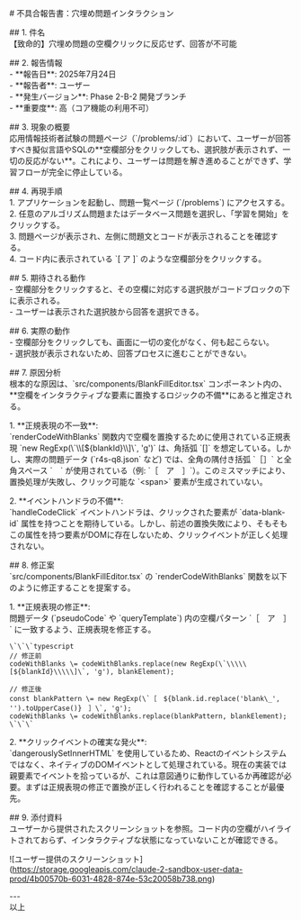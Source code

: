 \# 不具合報告書：穴埋め問題インタラクション

\#\# 1\. 件名  
【致命的】穴埋め問題の空欄クリックに反応せず、回答が不可能

\#\# 2\. 報告情報  
\- \*\*報告日\*\*: 2025年7月24日  
\- \*\*報告者\*\*: ユーザー  
\- \*\*発生バージョン\*\*: Phase 2-B-2 開発ブランチ  
\- \*\*重要度\*\*: 高（コア機能の利用不可）

\#\# 3\. 現象の概要  
応用情報技術者試験の問題ページ（\`/problems/:id\`）において、ユーザーが回答すべき擬似言語やSQLの\*\*空欄部分をクリックしても、選択肢が表示されず、一切の反応がない\*\*。これにより、ユーザーは問題を解き進めることができず、学習フローが完全に停止している。

\#\# 4\. 再現手順  
1\. アプリケーションを起動し、問題一覧ページ (\`/problems\`) にアクセスする。  
2\. 任意のアルゴリズム問題またはデータベース問題を選択し、「学習を開始」をクリックする。  
3\. 問題ページが表示され、左側に問題文とコードが表示されることを確認する。  
4\. コード内に表示されている \`\[ ア \]\` のような空欄部分をクリックする。

\#\# 5\. 期待される動作  
\- 空欄部分をクリックすると、その空欄に対応する選択肢がコードブロックの下に表示される。  
\- ユーザーは表示された選択肢から回答を選択できる。

\#\# 6\. 実際の動作  
\- 空欄部分をクリックしても、画面に一切の変化がなく、何も起こらない。  
\- 選択肢が表示されないため、回答プロセスに進むことができない。

\#\# 7\. 原因分析  
根本的な原因は、\`src/components/BlankFillEditor.tsx\` コンポーネント内の、\*\*空欄をインタラクティブな要素に置換するロジックの不備\*\*にあると推定される。

1\.  \*\*正規表現の不一致\*\*:  
    \`renderCodeWithBlanks\` 関数内で空欄を置換するために使用されている正規表現 \`new RegExp(\\\`\\\\\[${blankId}\\\\\]\\\`, 'g')\` は、角括弧 \`\[\]\` を想定している。しかし、実際の問題データ (\`r4s-q8.json\` など) では、全角の隅付き括弧 \`［］\` と全角スペース \`　\` が使用されている（例: \`［　ア　］\`）。このミスマッチにより、置換処理が失敗し、クリック可能な \`\<span\>\` 要素が生成されていない。

2\.  \*\*イベントハンドラの不備\*\*:  
    \`handleCodeClick\` イベントハンドラは、クリックされた要素が \`data-blank-id\` 属性を持つことを期待している。しかし、前述の置換失敗により、そもそもこの属性を持つ要素がDOMに存在しないため、クリックイベントが正しく処理されない。

\#\# 8\. 修正案  
\`src/components/BlankFillEditor.tsx\` の \`renderCodeWithBlanks\` 関数を以下のように修正することを提案する。

1\.  \*\*正規表現の修正\*\*:  
    問題データ (\`pseudoCode\` や \`queryTemplate\`) 内の空欄パターン \`［　ア　］\` に一致するよう、正規表現を修正する。

    \`\`\`typescript  
    // 修正前  
    codeWithBlanks \= codeWithBlanks.replace(new RegExp(\`\\\\\[${blankId}\\\\\]\`, 'g'), blankElement);

    // 修正後  
    const blankPattern \= new RegExp(\`［　${blank.id.replace('blank\_', '').toUpperCase()}　］\`, 'g');  
    codeWithBlanks \= codeWithBlanks.replace(blankPattern, blankElement);  
    \`\`\`

2\.  \*\*クリックイベントの確実な発火\*\*:  
    \`dangerouslySetInnerHTML\` を使用しているため、Reactのイベントシステムではなく、ネイティブのDOMイベントとして処理されている。現在の実装では親要素でイベントを拾っているが、これは意図通りに動作しているか再確認が必要。まずは正規表現の修正で置換が正しく行われることを確認することが最優先。

\#\# 9\. 添付資料  
ユーザーから提供されたスクリーンショットを参照。コード内の空欄がハイライトされておらず、インタラクティブな状態になっていないことが確認できる。

\!\[ユーザー提供のスクリーンショット\](https://storage.googleapis.com/claude-2-sandbox-user-data-prod/4b00570b-6031-4828-874e-53c20058b738.png)

\---  
以上  
